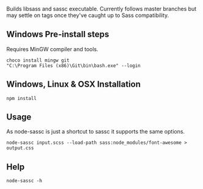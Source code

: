Builds libsass and sassc executable. Currently follows master branches but may
settle on tags once they've caught up to Sass compatibility.

## Windows Pre-install steps

Requires MinGW compiler and tools.

    choco install mingw git
    "C:\Program Files (x86)\Git\bin\bash.exe" --login


## Windows, Linux & OSX Installation

    npm install


## Usage

As node-sassc is just a shortcut to sassc it supports the same options.

    node-sassc input.scss --load-path sass:node_modules/font-awesome > output.css


## Help

    node-sassc -h
